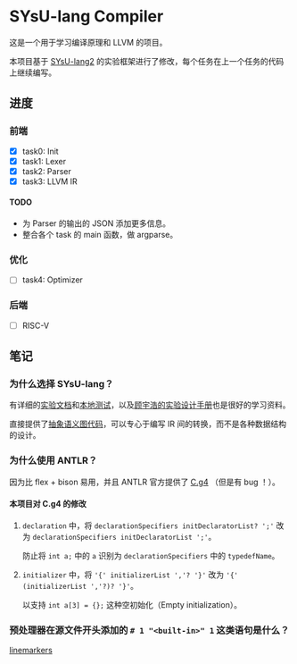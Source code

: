 # SYsU-lang Compiler

这是一个用于学习编译原理和 LLVM 的项目。

本项目基于 [SYsU-lang2](https://github.com/arcsysu/SYsU-lang2) 的实验框架进行了修改，每个任务在上一个任务的代码上继续编写。

## 进度

### 前端

* [x] task0: Init
* [x] task1: Lexer
* [x] task2: Parser
* [x] task3: LLVM IR

#### TODO

* 为 Parser 的输出的 JSON 添加更多信息。
* 整合各个 task 的 main 函数，做 argparse。

### 优化

* [ ] task4: Optimizer

### 后端

* [ ] RISC-V

## 笔记

### 为什么选择 SYsU-lang？

有详细的[实验文档](https://arcsysu.github.io/SYsU-lang2/)和[本地测试](https://github.com/arcsysu/SYsU-lang2/tree/master/test)，以及[顾宇浩的实验设计手册](https://github.com/arcsysu/SYsU-lang2/tree/master/docs/gyh-manual)也是很好的学习资料。

直接提供了[抽象语义图代码](https://github.com/arcsysu/SYsU-lang2/tree/master/task/2/common)，可以专心于编写 IR 间的转换，而不是各种数据结构的设计。

### 为什么使用 ANTLR？

因为比 flex + bison 易用，并且 ANTLR 官方提供了 [C.g4](https://github.com/antlr/grammars-v4/blob/master/c/C.g4) （但是有 bug ！）。

#### 本项目对 C.g4 的修改

1. `declaration` 中，将 `declarationSpecifiers initDeclaratorList? ';'` 改为 `declarationSpecifiers initDeclaratorList ';'`。
    
    防止将 `int a;` 中的 `a` 识别为 `declarationSpecifiers` 中的 `typedefName`。

2. `initializer` 中，将 `'{' initializerList ','? '}'` 改为 `'{' (initializerList ','?)? '}'`。
    
    以支持 `int a[3] = {};` 这种空初始化（Empty initialization）。

### 预处理器在源文件开头添加的 `# 1 "<built-in>" 1` 这类语句是什么？

[linemarkers](https://gcc.gnu.org/onlinedocs/cpp/Preprocessor-Output.html)
